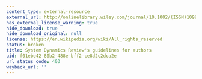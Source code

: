 ```yaml
---
content_type: external-resource
external_url: http://onlinelibrary.wiley.com/journal/10.1002/(ISSN)1099-1727/homepage/ForAuthors.html
has_external_license_warning: true
hide_download: true
hide_download_original: null
license: https://en.wikipedia.org/wiki/All_rights_reserved
status: broken
title: System Dynamics Review's guidelines for authors
uid: f01ebe42-80b2-488e-bff2-ce8d2c2dca2e
url_status_code: 403
wayback_url: ''
---
```

